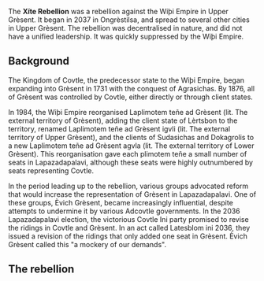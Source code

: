 The **Xíte Rebellion** was a rebellion against the Wiþi Empire in Upper Grèsent. It began in 2037 in Ongrèstilsa, and spread to several other cities in Upper Grèsent. The rebellion was decentralised in nature, and did not have a unified leadership. It was quickly suppressed by the Wiþi Empire.

## Background
The Kingdom of Covtle, the predecessor state to the Wiþi Empire, began expanding into Grèsent in 1731 with the conquest of Agrasichas. By 1876, all of Grèsent was controlled by Covtle, either directly or through client states.

In 1984, the Wiþi Empire reorganised Laplimotem teñe ad Grèsent (lit. The external territory of Grèsent), adding the client state of Lèrtsbon to the territory, renamed Laplimotem teñe ad Grèsent igvli (lit. The external territory of Upper Grèsent), and the clients of Sudasichas and Dokagrolis to a new Laplimotem teñe ad Grèsent agvla (lit. The external territory of Lower Grèsent). This reorganisation gave each plimotem teñe a small number of seats in Lapazadapalavi, although these seats were highly outnumbered by seats representing Covtle.

In the period leading up to the rebellion, various groups advocated reform that would increase the representation of Grèsent in Lapazadapalavi. One of these groups, Èvich Grèsent, became increasingly influential, despite attempts to undermine it by various Adcovtle governments. In the 2036 Lapazadapalavi election, the victorious Covtle Ini party promised to revise the ridings in Covtle and Grèsent. In an act called Latesblom ini 2036, they issued a revision of the ridings that only added one seat in Grèsent. Èvich Grèsent called this "a mockery of our demands".

## The rebellion
